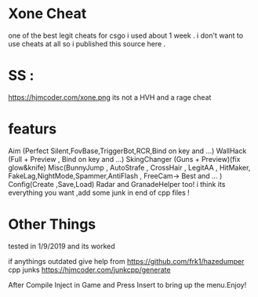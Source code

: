# Xone Cheat
one of the best legit cheats for csgo i used about 1 week .
i don't want to use cheats at all so i published this source here .
# SS :
https://hjmcoder.com/xone.png
its not a HVH and a rage cheat
# featurs 
Aim (Perfect Silent,FovBase,TriggerBot,RCR,Bind on key and ...)
WallHack (Full + Preview , Bind on key and ...)
SkingChanger (Guns + Preview)(fix glow&knife)
Misc(BunnyJump , AutoStrafe , CrossHair , LegitAA , HitMaker, FakeLag,NightMode,Spammer,AntiFlash , FreeCam-> Best and ... )
Config(Create ,Save,Load)
Radar and GranadeHelper too!
i think its everything you want ,add some junk in end of cpp files !
# Other Things
tested in 1/9/2019 and its worked 

if anythings outdated give help from https://github.com/frk1/hazedumper
cpp junks https://hjmcoder.com/junkcpp/generate

After Compile Inject in Game and Press Insert to bring up the menu.Enjoy!
